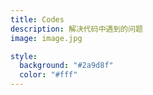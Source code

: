 ```yaml
---
title: Codes
description: 解决代码中遇到的问题
image: image.jpg

style:
  background: "#2a9d8f"
  color: "#fff"
---
```

